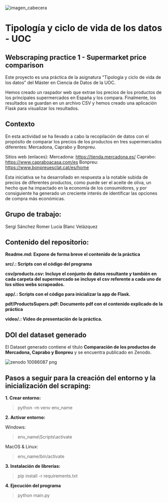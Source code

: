 ![imagen_cabecera](https://github.com/ssanchezromer/supers/assets/148953141/41c8b979-8845-4bb0-9770-c1bb3a268a37)

# Tipología y ciclo de vida de los datos - UOC
## Webscraping practice 1 - Supermarket price comparison

Este proyecto es una práctica de la asignatura "Tipología y ciclo de vida de los datos" del Máster en Ciencia de Datos de la UOC.

Hemos creado un raspador web que extrae los precios de los productos de los principales supermercados en España y los compara. Finalmente, los resultados se guardan en un archivo CSV y hemos creado una aplicación Flask para visualizar los resultados.

## Contexto
En esta actividad se ha llevado a cabo la recopilación de datos con el propósito de comparar los precios de los productos en tres supermercados diferentes: Mercadona, Caprabo y Bonpreu.

Sitios web (enlaces):
Mercadona: https://tienda.mercadona.es/
Caprabo: https://www.capraboacasa.com/es
Bonpreu: https://www.bonpreuesclat.cat/es/home

Esta iniciativa se ha desarrollado en respuesta a la notable subida de precios de diferentes productos, como puede ser el aceite de oliva, un hecho que ha impactado en la economía de los consumidores, y por consiguiente ha generado un creciente interés de identificar las opciones de compra más económicas.

## Grupo de trabajo:

Sergi Sánchez Romer
Lucia Blanc Velázquez

## Contenido del repositorio:

**Readme.md: Expone de forma breve el contenido de la práctica**

**src/*.*: Scripts con el código del programa**

**csv/products.csv: Incluye el conjunto de datos resultante y también en cada carpeta del supermercado se incluye el csv referente a cada uno de los sitios webs scrapeados.**

**app/*.*: Scripts con el código para inicializar la app de Flask.**

**pdf/ProductsSupers.pdf: Documento pdf con el contenido explicado de la práctica**

**video/*.*: Video de presentación de la práctica.**

## DOI del dataset generado
El Dataset generado contiene el título **Comparación de los productos de Mercadona, Caprabo y Bonpreu** y se encuentra publicado en Zenodo.

![zenodo 10086087 png](https://github.com/ssanchezromer/supers/assets/148953141/56f8f9f2-c2c9-4e00-b5ab-aa44bda9af12)

## Pasos a seguir para la creación del entorno y la inicialización del scraping:

**1. Crear entorno:**

> python -m venv env_name

**2. Activar entorno:**

  Windows:

> env_name\Scripts\activate

  MacOS & Linux:

> env_name/bin/activate

**3. Instalación de librerías:**

> pip install -r requirements.txt

**4. Ejecución del programa**

> python main.py
